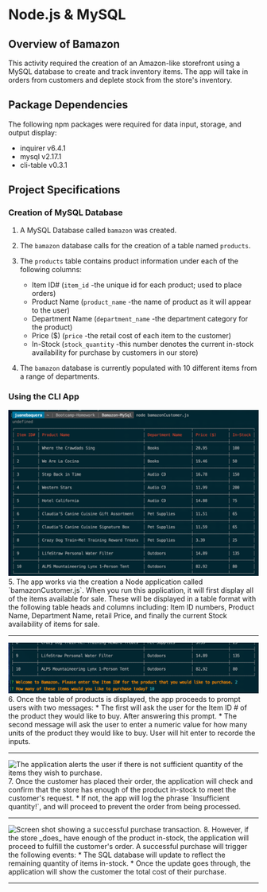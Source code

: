 # Node.js & MySQL

## Overview of Bamazon

This activity required the creation of an Amazon-like storefront using a MySQL database to create and track inventory items. The app will take in orders from customers and deplete stock from the store's inventory.

## Package Dependencies
The following npm packages were required for data input, storage, and output display:
   * inquirer v6.4.1
   * mysql v2.17.1
   * cli-table v0.3.1

## Project Specifications
### Creation of MySQL Database
1. A MySQL Database called `bamazon` was created.

2. The `bamazon` database calls for the creation of a table named `products`. 

3. The `products` table contains product information under each of the following columns:
   * Item ID# (`item_id` -the unique id for each product; used to place orders)
   * Product Name (`product_name` -the name of product as it will appear to the user)
   * Department Name (`department_name` -the department category for the product)
   * Price ($) (`price` -the retail cost of each item to the customer)
   * In-Stock (`stock_quantity` -this number denotes the current in-stock availability for purchase by customers in our store)

4. The `bamazon` database is currently populated with 10 different items from a range of departments.


### Using the CLI App
<img src="./images/bamazon-productsTable.png" alt="Table displaying products for sale on Bamazon.">
5. The app works via the creation a Node application called `bamazonCustomer.js`. When you run this application, it will first display all of the items available for sale. These will be displayed in a table format with the following table heads and columns including: Item ID numbers, Product Name, Department Name, retail Price, and finally the current Stock availability of items for sale.
<hr />

<img src="./images/bamazon-purchasePrompts.png" alt="The two purchase prompts displayed to the user.">
6. Once the table of products is displayed, the app proceeds to prompt users with two messages:
   * The first will ask the user for the Item ID # of the product they would like to buy. After answering this prompt.
   * The second message will ask the user to enter a numeric value for how many units of the product they would like to buy. User will hit enter to recorde the inputs.
<hr />

<img src="#" alt="The application alerts the user if there is not sufficient quantity of the items they wish to purchase.">
7. Once the customer has placed their order, the application will check and confirm that the store has enough of the product in-stock to meet the customer's request.
   * If not, the app will log the phrase `Insufficient quantity!`, and will proceed to prevent the order from being processed.
<hr />

<img src="#" alt="Screen shot showing a successful purchase transaction.">
8. However, if the store _does_ have enough of the product in-stock, the application will proceed to fulfill the customer's order. A successful purchase will trigger the following events:
   * The SQL database will update to reflect the remaining quantity of items in-stock.
   * Once the update goes through, the application will show the customer the total cost of their purchase.
<hr />